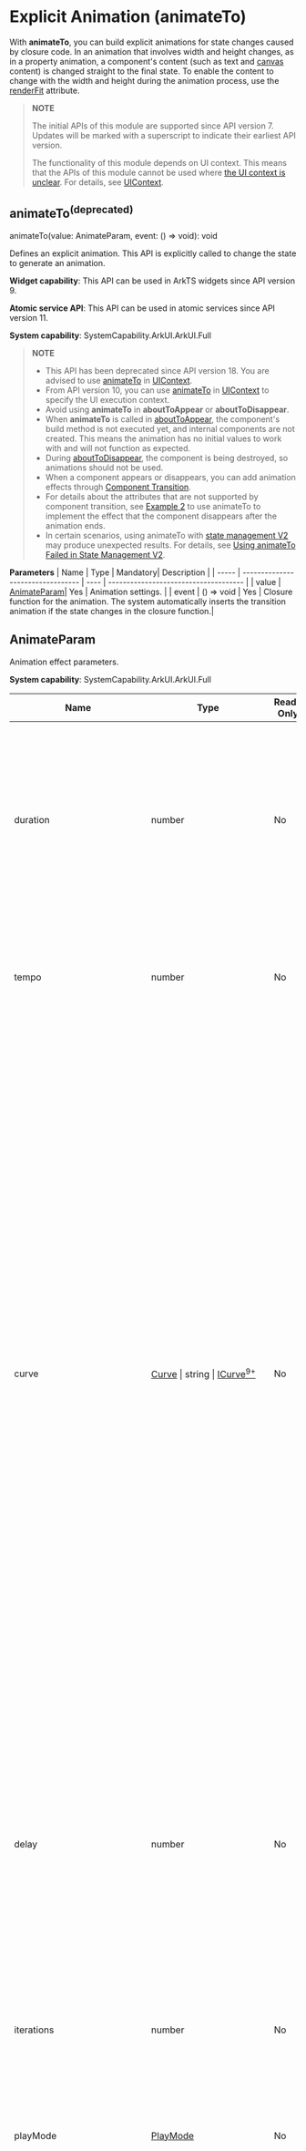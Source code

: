# Explicit Animation (animateTo)
<!--Kit: ArkUI-->
<!--Subsystem: ArkUI-->
<!--Owner: @CCFFWW-->
<!--Designer: @CCFFWW-->
<!--Tester: @lxl007-->
<!--Adviser: @HelloCrease-->

With **animateTo**, you can build explicit animations for state changes caused by closure code. In an animation that involves width and height changes, as in a property animation, a component's content (such as text and [canvas](ts-components-canvas-canvas.md) content) is changed straight to the final state. To enable the content to change with the width and height during the animation process, use the [renderFit](ts-universal-attributes-renderfit.md#renderfit) attribute.

>  **NOTE**
>
>  The initial APIs of this module are supported since API version 7. Updates will be marked with a superscript to indicate their earliest API version.
>
>  The functionality of this module depends on UI context. This means that the APIs of this module cannot be used where [the UI context is unclear](../../../ui/arkts-global-interface.md). For details, see [UIContext](../arkts-apis-uicontext-uicontext.md).

## animateTo<sup>(deprecated)</sup>

animateTo(value: AnimateParam, event: () => void): void

Defines an explicit animation. This API is explicitly called to change the state to generate an animation.

**Widget capability**: This API can be used in ArkTS widgets since API version 9.

**Atomic service API**: This API can be used in atomic services since API version 11.

**System capability**: SystemCapability.ArkUI.ArkUI.Full

> **NOTE**
> - This API has been deprecated since API version 18. You are advised to use [animateTo](../arkts-apis-uicontext-uicontext.md#animateto) in [UIContext](../arkts-apis-uicontext-uicontext.md).
> - From API version 10, you can use [animateTo](../arkts-apis-uicontext-uicontext.md#animateto) in [UIContext](../arkts-apis-uicontext-uicontext.md) to specify the UI execution context.
> - Avoid using **animateTo** in **aboutToAppear** or **aboutToDisappear**.
> - When **animateTo** is called in [aboutToAppear](./ts-custom-component-lifecycle.md#abouttoappear), the component's build method is not executed yet, and internal components are not created. This means the animation has no initial values to work with and will not function as expected.
> - During [aboutToDisappear](./ts-custom-component-lifecycle.md#abouttodisappear), the component is being destroyed, so animations should not be used.
> - When a component appears or disappears, you can add animation effects through [Component Transition](./ts-transition-animation-component.md).
> - For details about the attributes that are not supported by component transition, see [Example 2](#example-2-enabling-a-component-to-disappear-after-the-animation) to use animateTo to implement the effect that the component disappears after the animation ends.
> - In certain scenarios, using animateTo with [state management V2](../../../ui/state-management/arkts-state-management-overview.md#state-management-v2) may produce unexpected results. For details, see [Using animateTo Failed in State Management V2](../../../ui/state-management/arkts-new-local.md#using-animateto-failed-in-state-management-v2).

**Parameters**
| Name   | Type                               | Mandatory| Description                                   |
| ----- | --------------------------------- | ---- | ------------------------------------- |
| value | [AnimateParam](#animateparam)| Yes   | Animation settings.                          |
| event | () => void                        | Yes   | Closure function for the animation. The system automatically inserts the transition animation if the state changes in the closure function.|

## AnimateParam

Animation effect parameters.

**System capability**: SystemCapability.ArkUI.ArkUI.Full

| Name        | Type         | Read-Only| Optional|    Description                                      |
| ---------- | ---------------|---------- | -------------- | ---------------------------------------- |
| duration   | number         |  No | Yes| Animation duration, in ms.<br>Default value: **1000**<br>**Widget capability**: This API can be used in ArkTS widgets since API version 9.<br>**Atomic service API**: This API can be used in atomic services since API version 11.<br>**NOTE**<br>- The maximum animation duration on an ArkTS widget is 1000 ms. If the set value exceeds the limit, the value **1000** will be used.<br>-&nbsp: You can change the attribute in the animation closure function whose duration is 0 to stop the attribute animation.<br>- A value less than 0 evaluates to the value **0**.<br>- Floating-point values will be rounded down to integers. For example, if the value set is 1.2, **1** will be used.|
| tempo      | number         | No| Yes| Animation playback speed. A larger value indicates faster animation playback, and a smaller value indicates slower animation playback. The value **0** means that there is no animation.<br>Default value: **1.0**<br>Value range: [0, +∞).<br>**Atomic service API**: This API can be used in atomic services since API version 11.<br>**NOTE**<br>A value less than 0 evaluates to the value **1**.|
| curve      | [Curve](ts-appendix-enums.md#curve) \| string \| [ICurve<sup>9+</sup>](#icurve9)| No| Yes| Animation curve.<br>You are advised to specify the curve using the **Curve** or **ICurve** type.<br>When the type is string, the value is the animation interpolation curve. The options are as follows:<br>**"linear"**: The animation changes linearly.<br>**"ease"**: The animation speed is slow at the beginning and end. cubic-bezier (0.25, 0.1, 0.25, 1.0)<br>**"ease-in"**: The animation speed is slow at the beginning and fast at the end. cubic-bezier (0.42, 0.0, 1.0, 1.0)<br>**"ease-out"**: The animation speed is fast at the beginning and slow at the end. cubic-bezier (0.0, 0.0, 0.58, 1.0)<br>**"ease-in-out"**: The animation speed is fast at the beginning and slow at the end. cubic-bezier (0.42, 0.0, 0.58, 1.0)<br>**"fast-out-slow-in"**: Standard curve, **cubic-bezier(0.4, 0.0, 0.2, 1.0)**<br>**"linear-out-slow-in"**: Deceleration curve, **cubic-bezier(0.0, 0.0, 0.2, 1.0)**<br>**"fast-out-linear-in"**: Acceleration curve, **cubic-bezier(0.4, 0.0, 1.0, 1.0)**<br>**"friction"**: Damping curve, **cubic-bezier(0.2, 0.0, 0.2, 1.0)**<br>**"extreme-deceleration"**: Extreme deceleration curve, **cubic-bezier(0.0, 0.0, 0.0, 1.0) curve**<br>**"rhythm"**: Rhythm curve, **cubic-bezier(0.7, 0.0, 0.2, 1.0)**<br>**"sharp"**: Sharp curve, **cubic-bezier(0.33, 0.0, 0.67, 1.0)**<br>**"smooth"**: Smooth curve, **cubic-bezier(0.4, 0.0, 0.4, 1.0)**<br>cubic-bezier(x1, y1, x2, y2): cubic Bezier curve. The values of x1 and x2 must be between 0 and 1. For example, cubic-bezier(0.42, 0.0, 0.58, 1.0).<br>steps(number,step-position): step curve. number must be set to a positive integer. step-position is optional and can be set to start or end. The default value is end. For example, steps(3,start).<br>interpolating-spring(velocity,mass,stiffness,damping): For details about the parameters, please refer to [Interpolating Spring Curve](../js-apis-curve.md#curvesinterpolatingspring10).<br>responsive-spring-motion(response,dampingFraction,overlapDuration): For details about the parameters, please refer to [Responsive Spring Motion Curve](../js-apis-curve.md#curvesresponsivespringmotion9).<br>spring(velocity,mass,stiffness,damping): For details about the parameters, please refer to [Spring Curve](../js-apis-curve.md#curvesspringcurve9).<br>"spring-motion(response,dampingFraction,overlapDuration)": For details about the parameters, see [Spring Motion](../js-apis-curve.md#curvesspringmotion9).<br>Default value: **Curve.EaseInOut**<br>**Widget capability**: This API can be used in ArkTS widgets since API version 9.<br>**Atomic service API**: This API can be used in atomic services since API version 11.|
| delay      | number         | No| Yes| Delay of animation playback, in ms. By default, the playback is not delayed.<br>Default value: **0**<br>Value range: (-∞, +∞)<br>**Atomic service API**: This API can be used in atomic services since API version 11.<br>**NOTE**<br>- A value greater than 0 means to begin the animation after the specified amount of time has elapsed.<br>A value less than 0 means to begin the animation in advance. If the absolute value of **delay** is less than the actual animation duration, the animation starts its first frame from the state at the absolute value. If the absolute value of **delay** is greater than or equal to the actual animation duration, the animation starts its first frame from the end state. The actual animation duration is equal to the duration of a single animation multiplied by the number of animation playback times.<br>- Floating-point values will be rounded down to integers. For example, if the value set is 1.2, **1** will be used.|
| iterations | number         | No| Yes| Number of times that the animation is played. By default, the animation is played once. The value **-1** indicates that the animation is played for an unlimited number of times. The value **0** indicates that there is no animation.<br>Default value: **1**<br>Value range: [-1, +∞)<br>**Atomic service API**: This API can be used in atomic services since API version 11.         |
| playMode   | [PlayMode](ts-appendix-enums.md#playmode)|No| Yes| Playback mode. By default, the animation is played from the beginning after the playback is complete.<br>Default value: **PlayMode.Normal**<br>**Widget capability**: This API can be used in ArkTS widgets since API version 9.<br>For details about the restrictions, see **Notes about PlayMode**.<br>**Atomic service API**: This API can be used in atomic services since API version 11.|
| onFinish   | () =&gt; void      | No| Yes| Callback invoked when the animation playback is complete. If the UIAbility moves from the foreground to the background, any finite loop animation that is still in progress will be immediately terminated, triggering the completion callback.<br>**Widget capability**: This API can be used in ArkTS widgets since API version 9.<br>**Atomic service API**: This API can be used in atomic services since API version 11.<br>|
| finishCallbackType<sup>11+</sup>   | [FinishCallbackType](#finishcallbacktype11)| No| Yes| Type of the **onFinish** callback.<br>Default value: **FinishCallbackType.REMOVED**<br>**Widget capability**: This API can be used in ArkTS widgets since API version 11.<br>**Atomic service API**: This API can be used in atomic services since API version 12.|
| expectedFrameRateRange<sup>11+</sup>   | [ExpectedFrameRateRange](#expectedframeraterange11) | No| Yes| Expected frame rate range of the animation.<br>**Atomic service API**: This API can be used in atomic services since API version 12.|

> **Notes about PlayMode**:
>
> - **PlayMode.Normal** and **PlayMode.Alternate** are recommended. Under these settings, the first round of the animation is played forwards. If **PlayMode.Reverse** or **PlayMode.AlternateReverse** is used, the first round of the animation is played backwards. In this case, the animation jumps to the end state and then starts from there.
> - When using **PlayMode.Alternate** or **PlayMode.AlternateReverse**, make sure the final state of the animation is the same as the value of the state variable. In other words, make sure the last round of the animation is played forwards. When **PlayMode.Alternate** is used, **iterations** must be set to an odd number. When **PlayMode.AlternateReverse** is used, **iterations** must be set to an even number.
> - **PlayMode.Reverse** is not recommended. Under this setting, the animation jumps to the end state at the beginning, and its final state will be different from the value of the state variable.

## ICurve<sup>9+</sup>

Curve.

### interpolate<sup>9+</sup>

interpolate(fraction: number): number

Calculates the interpolated value along the curve at the specified normalized time point.

**Atomic service API**: This API can be used in atomic services since API version 11.

**System capability**: SystemCapability.ArkUI.ArkUI.Full

**Widget capability**: This API can be used in ArkTS widgets since API version 9.

**Parameters**

| Name  | Type  | Mandatory| Description                                                        |
| -------- | ------ | ---- | ------------------------------------------------------------ |
| fraction | number | Yes  | Current normalized time.<br>Value range: [0, 1].<br>**NOTE**<br>A value less than 0 is treated as **0**. A value greater than 1 is treated as **1**.|

**Return value**

| Type  | Description                                |
| ------ | ------------------------------------ |
| number | Curve interpolation corresponding to the normalized time point.|

## FinishCallbackType<sup>11+</sup>

**Widget capability**: This API can be used in ArkTS widgets since API version 11.

**Atomic service API**: This API can be used in atomic services since API version 12.

**System capability**: SystemCapability.ArkUI.ArkUI.Full

| Name      | Value        | Description                                                        |
| --------- | ---------------|------------------------------------------------------------ |
| REMOVED   | 0  | The callback is invoked when the entire animation is removed once it has finished.                        |
| LOGICALLY | 1  | The callback is invoked when the animation logically enters the falling state, though it may still be in its long tail state.|

## ExpectedFrameRateRange<sup>11+</sup>

Sets the expected frame rate of an animation.

**Atomic service API**: This API can be used in atomic services since API version 12.

**System capability**: SystemCapability.ArkUI.ArkUI.Full

| Name | Type    |  Read-Only| Optional   | Description     |
|-----|--------|---------|------- |---------|
| min | number | No| No| Expected minimum frame rate, in frames per second (fps). The value range is [0, Maximum frame rate of the device].|
| max | number | No| No| Expected maximum frame rate, in frames per second (fps). The value range is [Minimum frame rate, Maximum frame rate of the device].|
| expected | number | No| No| The expected optimal frame rate, in frames per second (fps). The value range is [min, max]. If this parameter is set to 0, the frame rate of the application is used.|

## Example

### Example 1: Creating an Appearance Animation for a Component

> **NOTE**
> 
> Directly using **animateTo** can lead to the issue of [ambiguous UI context](../../../ui/arkts-global-interface.md). To avoid this, obtain the [UIContext](../arkts-apis-uicontext-uicontext.md) object using the **getUIContext()** API and then call the [animateTo](../arkts-apis-uicontext-uicontext.md#animateto) API through this object.

This example creates an animation effect when a component appears in the onAppear method.

```ts
// xxx.ets
@Entry
@Component
struct AnimateToExample {
  @State widthSize: number = 250;
  @State heightSize: number = 100;
  @State rotateAngle: number = 0;
  private flag: boolean = true;

  build() {
    Column() {
      Button('change size')
        .width(this.widthSize)
        .height(this.heightSize)
        .margin(30)
        .onClick(() => {
          if (this.flag) {
            // You are advised to use this.getUIContext()?.animateTo().
            this.getUIContext()?.animateTo({
              duration: 2000,
              curve: Curve.EaseOut,
              iterations: 3,
              playMode: PlayMode.Normal,
              onFinish: () => {
                console.info('play end');
              }
            }, () => {
              this.widthSize = 150;
              this.heightSize = 60;
            })
          } else {
            // You are advised to use this.getUIContext()?.animateTo().
            this.getUIContext()?.animateTo({}, () => {
              this.widthSize = 250;
              this.heightSize = 100;
            })
          }
          this.flag = !this.flag;
        })
      Button('stop rotating')
        .margin(50)
        .rotate({ x: 0, y: 0, z: 1, angle: this.rotateAngle })
        .onAppear(() => {
          // Start the animation when the component appears.
          // You are advised to use this.getUIContext()?.animateTo().
          this.getUIContext()?.animateTo({
            duration: 1200,
            curve: Curve.Friction,
            delay: 500,
            iterations: -1, // The value -1 indicates that the animation is played for an unlimited number of times.
            playMode: PlayMode.Alternate,
            expectedFrameRateRange: {
              min: 10,
              max: 120,
              expected: 60,
            }
          }, () => {
            this.rotateAngle = 90;
          })
        })
        .onClick(() => {
          // You are advised to use this.getUIContext()?.animateTo().
          this.getUIContext()?.animateTo({ duration: 0 }, () => {
            // Modify the property in the animation closure where duration is set to 0. This stops the previous animation and applies the new value.
            this.rotateAngle = 0;
          })
        })
    }.width('100%').margin({ top: 5 })
  }
}
```

![animation1](figures/animation1.gif)

### Example 2: Enabling a Component to Disappear After the Animation

This example demonstrates how to make a component disappear after the animation ends.

```ts
// xxx.ets
@Entry
@Component
struct AttrAnimationExample {
  @State heightSize: number = 100;
  @State isShow: boolean= true;
  @State count: number= 0;
  private isToBottom: boolean = true; // Direction: moving downward.

  build() {
    Column() {
      if (this.isShow) {
        Column()
          .width(200)
          .height(this.heightSize)
          .backgroundColor('blue')
          .onClick(() => {
            // You are advised to use this.getUIContext()?.animateTo().
            this.getUIContext()?.animateTo({
              duration: 2000,
              curve: Curve.EaseOut,
              iterations: 1,
              playMode: PlayMode.Normal,
              onFinish: () => {
                this.count--;
                if (this.count = = 0 &&!this.isToBottom) { // The component disappears only after completing the downward animation.
                  this.isShow = false;
                }
              }
            }, () => {
              this.count++;
              if (this.isToBottom) {
                this.heightSize = 60;
              } else {
                this.heightSize = 100;
              }
              this.isToBottom = !this.isToBottom;
            })
          })
      }
    }.width('100%').height('100%').margin({ top: 5 })
    .justifyContent(FlexAlign.End)
  }
}
```

![animation2](figures/animation2.gif)
